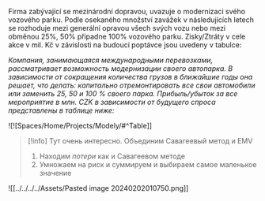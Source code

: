 Firma zabývající se mezinárodní dopravou, uvazuje o modernizaci svého vozového parku. Podle osekaného množství zavážek v následujících letech se rozhoduje mezi generální opravou všech svých vozu nebo mezi obměnou 25%, 50% připadne 100% vozového parku. Zisky/Ztráty v cele akce v mil. Kč v závislosti na budoucí poptávce jsou uvedeny v tabulce:

*Компания, занимающаяся международными перевозками, рассматривает возможность модернизации своего автопарка. В зависимости от сокращения количества грузов в ближайшие годы она решает, что делать: капитально отремонтировать все свои автомобили или заменить 25, 50 и 100 % своего парка. Прибыль/убыток за все мероприятие в млн. CZK в зависимости от будущего спроса представлены в таблице ниже:*

![![Spaces/Home/Projects/Modely/#^Table]]
>[!info]
>Тут очень интересно. Объединим Савагеевый метод и EMV
>1. Находим *потери* как и Савагеевом методе
>2. Умножаем на риск и суммируем и выбираем самое маленькое значение

![[../../../../Assets/Pasted image 20240202010750.png]]
